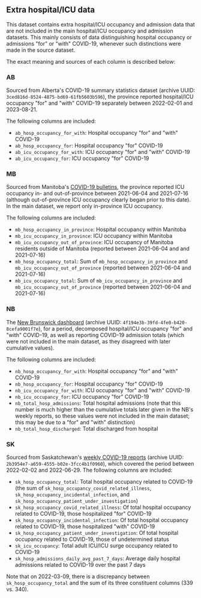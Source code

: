 ## Extra hospital/ICU data

This dataset contains extra hospital/ICU occupancy and admission data that are not included in the main hospital/ICU occupancy and admission datasets. This mainly consists of data distinguishing hospital occupancy or admissions "for" or "with" COVID-19, whenever such distinctions were made in the source dataset.

The exact meaning and sources of each column is described below:

### AB

Sourced from Alberta's COVID-19 summary statistics dataset (archive UUID: `3ced816d-8524-4875-bd69-61fb5603b596`), the province reported hospital/ICU occupancy "for" and "with" COVID-19 separately between 2022-02-01 and 2023-08-21.

The following columns are included:

- `ab_hosp_occupancy_for_with`: Hospital occupancy "for" and "with" COVID-19
- `ab_hosp_occupancy_for`: Hospital occupancy "for" COVID-19
- `ab_icu_occupancy_for_with`: ICU occupancy "for" and "with" COVID-19
- `ab_icu_occupancy_for`: ICU occupancy "for" COVID-19

### MB

Sourced from Manitoba's [COVID-19 bulletins](https://news.gov.mb.ca/news/?archive=&item=51383), the province reported ICU occupancy in- and out-of-province between 2021-06-04 and 2021-07-16 (although out-of-province ICU occupancy clearly began prior to this date). In the main dataset, we report only in-province ICU occupancy.

The following columns are included:

- `mb_hosp_occupancy_in_province`: Hospital occupancy within Manitoba
- `mb_icu_occupancy_in_province`: ICU occupancy within Manitoba
- `mb_icu_occupancy_out_of_province`: ICU occupancy of Manitoba residents outside of Manitoba (reported between 2021-06-04 and and 2021-07-16)
- `mb_hosp_occupancy_total`: Sum of `mb_hosp_occupancy_in_province` and `mb_icu_occupancy_out_of_province` (reported between 2021-06-04 and 2021-07-16)
- `mb_icu_occupancy_total`: Sum of `mb_icu_occupancy_in_province` and `mb_icu_occupancy_out_of_province` (reported between 2021-06-04 and 2021-07-16)

### NB

The [New Brunswick dashboard](https://experience.arcgis.com/experience/8eeb9a2052d641c996dba5de8f25a8aa) (archive UUID: `4f194e3b-39fd-4fe0-b420-8cefa9001f7e`), for a period, decomposed hospital/ICU occupancy "for" and "with" COVID-19, as well as reporting COVID-19 admission totals (which were not included in the main dataset, as they disagreed with later cumulative values).

The following columns are included:

- `nb_hosp_occupancy_for_with`: Hospital occupancy "for" and "with" COVID-19
- `nb_hosp_occupancy_for`: Hospital occupancy "for" COVID-19
- `nb_icu_occupancy_for_with`: ICU occupancy "for" and "with" COVID-19
- `nb_icu_occupancy_for`: ICU occupancy "for" COVID-19
- `nb_total_hosp_admissions`: Total hospital admissions (note that this number is much higher than the cumulative totals later given in the NB's weekly reports, so these values were not included in the main dataset; this may be due to a "for" and "with" distinction)
- `nb_total_hosp_discharged`: Total discharged from hospital

### SK

Sourced from Saskatchewan's [weekly COVID-19 reports](https://publications.saskatchewan.ca/#/categories/5688) (archive UUID: `2b3954e7-a659-4555-b02e-3fcc4b1f0960`), which covered the period between 2022-02-02 and 2022-06-29. The following columns are included:

- `sk_hosp_occupancy_total`: Total hospital occupancy related to COVID-19 (the sum of `sk_hosp_occupancy_covid_related_illness`, `sk_hosp_occupancy_incidental_infection`, and `sk_hosp_occupancy_patient_under_investigation`)
- `sk_hosp_occupancy_covid_related_illness`: Of total hospital occupancy related to COVID-19, those hospitalized "for" COVID-19
- `sk_hosp_occupancy_incidental_infection`: Of total hospital occupancy related to COVID-19, those hospitalized "with" COVID-19
- `sk_hosp_occupancy_patient_under_investigation`: Of total hospital occupancy related to COVID-19, those of undetermined status
- `sk_icu_occupancy`: Total adult ICU/ICU surge occupancy related to COVID-19
- `sk_hosp_admissions_daily_avg_past_7_days`: Average daily hospital admissions related to COVID-19 over the past 7 days

Note that on 2022-03-09, there is a discrepancy between `sk_hosp_occupancy_total` and the sum of its three constituent columns (339 vs. 340).
